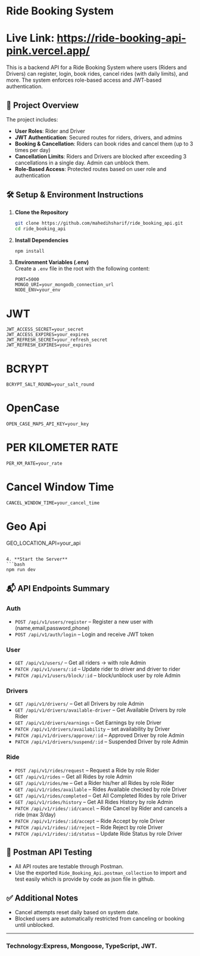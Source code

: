 # Ride Booking System

# Live Link: https://ride-booking-api-pink.vercel.app/

This is a backend API for a Ride Booking System where users (Riders and Drivers) can register, login, book rides, cancel rides (with daily limits), and more. The system enforces role-based access and JWT-based authentication.

## 🔧 Project Overview

The project includes:

- **User Roles**: Rider and Driver
- **JWT Authentication**: Secured routes for riders, drivers, and admins
- **Booking & Cancellation**: Riders can book rides and cancel them (up to 3 times per day)
- **Cancellation Limits**: Riders and Drivers are blocked after exceeding 3 cancellations in a single day. Admin can unblock them.
- **Role-Based Access**: Protected routes based on user role and authentication

## 🛠️ Setup & Environment Instructions

1. **Clone the Repository**

   ```bash
   git clone https://github.com/mahedihsharif/ride_booking_api.git
   cd ride_booking_api
   ```

2. **Install Dependencies**

   ```bash
   npm install
   ```

3. **Environment Variables (.env)**  
   Create a `.env` file in the root with the following content:

   ```env
   PORT=5000
   MONGO_URI=your_mongodb_connection_url
   NODE_ENV=your_env
   ```

# JWT

```
JWT_ACCESS_SECRET=your_secret
JWT_ACCESS_EXPIRES=your_expires
JWT_REFRESH_SECRET=your_refresh_secret
JWT_REFRESH_EXPIRES=your_expires
```

# BCRYPT

```
BCRYPT_SALT_ROUND=your_salt_round
```

# OpenCase

```
OPEN_CASE_MAPS_API_KEY=your_key
```

# PER KILOMETER RATE

```
PER_KM_RATE=your_rate
```

# Cancel Window Time

```
CANCEL_WINDOW_TIME=your_cancel_time
```

# Geo Api

GEO_LOCATION_API=your_api

````

4. **Start the Server**
```bash
npm run dev
````

## 📬 API Endpoints Summary

### Auth

- `POST /api/v1/users/register` – Register a new user with (name,email,password,phone)
- `POST /api/v1/auth/login` – Login and receive JWT token

### User

- `GET /api/v1/users/` – Get all riders -> with role Admin
- `PATCH /api/v1/users/:id` – Update rider to driver and driver to rider
- `PATCH /api/v1/users/block/:id` – block/unblock user by role Admin

### Drivers

- `GET /api/v1/drivers/` – Get all Drivers by role Admin
- `GET /api/v1/drivers/available-driver` – Get Available Drivers by role Rider
- `GET /api/v1/drivers/earnings` – Get Earnings by role Driver
- `PATCH /api/v1/drivers/availability` – set availability by Driver
- `PATCH /api/v1/drivers/approve/:id` – Approved Driver by role Admin
- `PATCH /api/v1/drivers/suspend/:id` – Suspended Driver by role Admin

### Ride

- `POST /api/v1/rides/request` – Request a Ride by role Rider
- `GET /api/v1/rides` – Get all Rides by role Admin
- `GET /api/v1/rides/me` – Get a Rider his/her all Rides by role Rider
- `GET /api/v1/rides/available` – Rides Available checked by role Driver
- `GET /api/v1/rides/completed` – Get All Completed Rides by role Driver
- `GET /api/v1/rides/history` – Get All Rides History by role Admin
- `PATCH /api/v1/rides/:id/cancel` – Ride Cancel by Rider and cancels a ride (max 3/day)
- `PATCH /api/v1/rides/:id/accept` – Ride Accept by role Driver
- `PATCH /api/v1/rides/:id/reject` – Ride Reject by role Driver
- `PATCH /api/v1/rides/:id/status` – Update Ride Status by role Driver

## 🧪 Postman API Testing

- All API routes are testable through Postman.
- Use the exported `Ride_Booking_Api.postman_collection` to import and test easily which is provide by code as json file in github.

## ✅ Additional Notes

- Cancel attempts reset daily based on system date.
- Blocked users are automatically restricted from canceling or booking until unblocked.

---

### Technology:Express, Mongoose, TypeScript, JWT.
